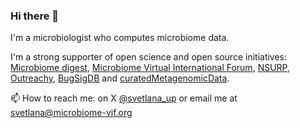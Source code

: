### Hi there 👋

I'm a microbiologist who computes microbiome data.

I'm a strong supporter of open science and open source initiatives:
[Microbiome digest](https://microbiomedigest.com/author/svetlanaup/),
[Microbiome Virtual International Forum](https://www.microbiome-vif.org/en-US),
[NSURP](https://nsurp.org/), 
[Outreachy](https://www.outreachy.org/), 
[BugSigDB](https://bugsigdb.org/Main_Page) and 
[curatedMetagenomicData](https://github.com/waldronlab/curatedMetagenomicDataCuration).


📫 How to reach me: on X [@svetlana_up](https://twitter.com/svetlana_up) or email me at svetlana@microbiome-vif.org

<!--
**SvetlanaUP/SvetlanaUP** is a ✨ _special_ ✨ repository because its `README.md` (this file) appears on your GitHub profile.

Here are some ideas to get you started:

- 🔭 I’m currently working on ...
- 🌱 I’m currently learning ...
- 👯 I’m looking to collaborate on ...
- 🤔 I’m looking for help with ...
- 💬 Ask me about ...
- 📫 How to reach me: ...
- 😄 Pronouns: ...
- ⚡ Fun fact: ...
-->
